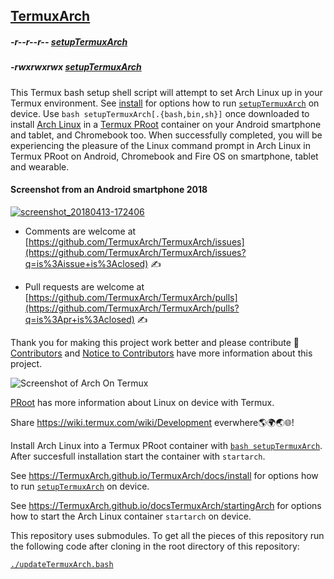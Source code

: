 <link rel="prerender" href="https://termuxarch.github.io/TermuxArch/">

## [TermuxArch](https://termuxarch.github.io/TermuxArch/)

##### -r--r--r-- [setupTermuxArch](https://raw.githubusercontent.com/TermuxArch/TermuxArch/master/setupTermuxArch)
##### -rwxrwxrwx [setupTermuxArch](https://TermuxArch.github.io/TermuxArch/setupTermuxArch) 

This Termux bash setup shell script will attempt to set Arch Linux up in your Termux environment.  See [install](https://TermuxArch.github.io/docsTermuxArch/install) for options how to run [`setupTermuxArch`](https://raw.githubusercontent.com/TermuxArch/TermuxArch/master/setupTermuxArch) on device.  Use `bash setupTermuxArch[.{bash,bin,sh}]` once downloaded to install [Arch Linux](https://wiki.archlinux.org/) in a [Termux PRoot](https://github.com/termux/proot) container on your Android smartphone and tablet, and Chromebook too.  When successfully completed, you will be experiencing the pleasure of the Linux command prompt in Arch Linux in Termux PRoot on Android, Chromebook and Fire OS on smartphone, tablet and wearable.

#### Screenshot from an Android smartphone 2018
[![screenshot_20180413-172406](https://user-images.githubusercontent.com/27742457/38758637-ec0ff0dc-3f3f-11e8-802c-82bc511cde88.png)](https://TermuxArch.github.io/docsTermuxArch/install)

* Comments are welcome at [https://github.com/TermuxArch/TermuxArch/issues](https://github.com/TermuxArch/TermuxArch/issues?q=is%3Aissue+is%3Aclosed) ✍ 

* Pull requests are welcome at [https://github.com/TermuxArch/TermuxArch/pulls](https://github.com/TermuxArch/TermuxArch/pulls?q=is%3Apr+is%3Aclosed) ✍ 

Thank you for making this project work better and please contribute 🔆  [Contributors](CONTRIBUTORS.md) and [Notice to Contributors](NOTICE.md) have more information about this project.

![Screenshot of Arch On Termux](https://raw.githubusercontent.com/TermuxArch/imgsTermuxArch/master/IMG_20171019_190414.jpg)

[PRoot](https://termuxarch.github.io/docsTermuxArch/PRoot) has more information about Linux on device with Termux.

Share https://wiki.termux.com/wiki/Development everwhere🌎🌍🌏🌐!

Install Arch Linux into a Termux PRoot container with [`bash setupTermuxArch`](setupTermuxArch).  After succesfull installation start the container with `startarch`.

See https://TermuxArch.github.io/TermuxArch/docs/install for options how to run [`setupTermuxArch`](https://TermuxArch.github.io/TermuxArch/setupTermuxArch) on device.  

See https://TermuxArch.github.io/docsTermuxArch/startingArch for options how to start the Arch Linux container `startarch` on device.

This repository uses submodules.  To get all the pieces of this repository run the following code after cloning in the root directory of this repository: 

[`./updateTermuxArch.bash`](https://github.com/TermuxArch/TermuxArch/blob/master/updateTermuxArch.bash)
<!-- README.md EOF -->
